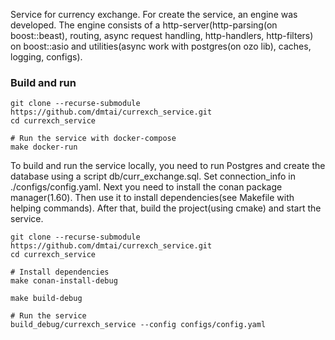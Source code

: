 Service for currency exchange. For create the service, an engine was developed. The engine consists of a http-server(http-parsing(on boost::beast), routing, async request handling, http-handlers, http-filters) on boost::asio and utilities(async work with postgres(on ozo lib), caches, logging, configs).
### Build and run
```
git clone --recurse-submodule https://github.com/dmtai/currexch_service.git
cd currexch_service

# Run the service with docker-compose
make docker-run
```
To build and run the service locally, you need to run Postgres and create the database using a script db/curr_exchange.sql. Set connection_info in ./configs/config.yaml. Next you need to install the сonan package manager(1.60). Then use it to install dependencies(see Makefile with helping commands). After that, build the project(using cmake) and start the service.
```
git clone --recurse-submodule https://github.com/dmtai/currexch_service.git
cd currexch_service

# Install dependencies
make conan-install-debug

make build-debug

# Run the service
build_debug/currexch_service --config configs/config.yaml
```
